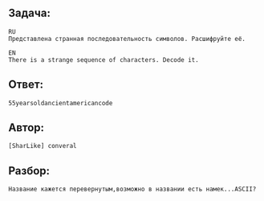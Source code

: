 ## Задача: 

    RU
    Представлена странная последовательность символов. Расшифруйте её.

    EN
    There is a strange sequence of characters. Decode it.

## Ответ:
    55yearsoldancientamericancode

## Автор: 
    [SharLike] converal

## Разбор:
    Название кажется перевернутым,возможно в названии есть намек...ASCII?
